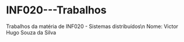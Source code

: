# INF020---Trabalhos
Trabalhos da matéria de INF020 - Sistemas distribuídos\n
Nome: Victor Hugo Souza da Silva
